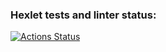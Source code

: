 ### Hexlet tests and linter status:
[![Actions Status](https://github.com/zyto/php-project-lvl1/workflows/hexlet-check/badge.svg)](https://github.com/zyto/php-project-lvl1/actions)